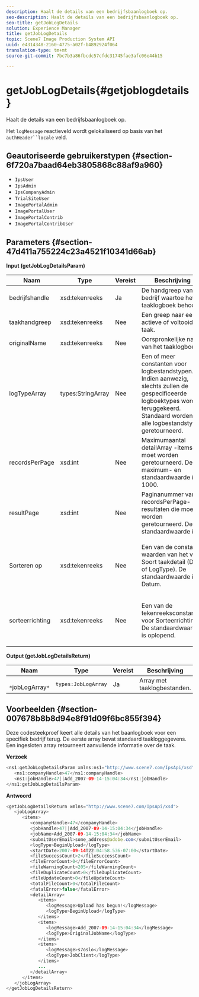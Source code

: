 ```yaml
---
description: Haalt de details van een bedrijfsbaanlogboek op.
seo-description: Haalt de details van een bedrijfsbaanlogboek op.
seo-title: getJobLogDetails
solution: Experience Manager
title: getJobLogDetails
topic: Scene7 Image Production System API
uuid: e4314348-2160-4775-a02f-b4892924f064
translation-type: tm+mt
source-git-commit: 7bc7b3a86fbcdc57cfdc31745fae3afc06e44b15

---
```



# getJobLogDetails{#getjoblogdetails}

Haalt de details van een bedrijfsbaanlogboek op.

Het `logMessage` reactieveld wordt gelokaliseerd op basis van het `authHeader``locale` veld.

## Geautoriseerde gebruikerstypen {#section-6f720a7baad64eb3805868c88af9a960}

* `IpsUser`
* `IpsAdmin`
* `IpsCompanyAdmin`
* `TrialSiteUser`
* `ImagePortalAdmin`
* `ImagePortalUser`
* `ImagePortalContrib`
* `ImagePortalContribUser`

## Parameters {#section-47d411a755224c23a4521f10341d66ab}

**Input (getJobLogDetailsParam)**

<table id="table_A77122D73F684B3F8F5AFA1C11C189ED"> 
 <thead> 
  <tr> 
   <th colname="col1" class="entry"> Naam </th> 
   <th colname="col2" class="entry"> Type </th> 
   <th colname="col3" class="entry"> Vereist </th> 
   <th colname="col4" class="entry"> Beschrijving </th> 
  </tr> 
 </thead>
 <tbody> 
  <tr> 
   <td colname="col1"> <span class="codeph"> <span class="varname"> bedrijfshandle</span></span> </td> 
   <td colname="col2"> <span class="codeph"> xsd:tekenreeks</span> </td> 
   <td colname="col3"> Ja </td> 
   <td colname="col4"> De handgreep van het bedrijf waartoe het taaklogboek behoort. </td> 
  </tr> 
  <tr> 
   <td colname="col1"> <span class="codeph"> <span class="varname"> taakhandgreep</span></span> </td> 
   <td colname="col2"> <span class="codeph"> xsd:tekenreeks</span> </td> 
   <td colname="col3"> Nee </td> 
   <td colname="col4"> Een greep naar een actieve of voltooide taak. </td> 
  </tr> 
  <tr> 
   <td colname="col1"> <span class="codeph"> <span class="varname"> originalName</span></span> </td> 
   <td colname="col2"> <span class="codeph"> xsd:tekenreeks</span> </td> 
   <td colname="col3"> Nee </td> 
   <td colname="col4"> Oorspronkelijke naam van het taaklogboek. </td> 
  </tr> 
  <tr> 
   <td colname="col1"> <span class="codeph"> <span class="varname"> logTypeArray</span></span> </td> 
   <td colname="col2"> <span class="codeph"> types:StringArray</span> </td> 
   <td colname="col3"> Nee </td> 
   <td colname="col4"> Een of meer constanten voor logbestandstypen. Indien aanwezig, slechts zullen de gespecificeerde logboektypes worden teruggekeerd. Standaard worden alle logbestandstypen geretourneerd. </td> 
  </tr> 
  <tr> 
   <td colname="col1"> <span class="codeph"> <span class="varname"> recordsPerPage</span></span> </td> 
   <td colname="col2"> <span class="codeph"> xsd:int</span> </td> 
   <td colname="col3"> Nee </td> 
   <td colname="col4">Maximumaantal <span class="codeph"> detailArray</span> -items dat moet worden geretourneerd. De maximum- en standaardwaarde is 1000. </td> 
  </tr> 
  <tr> 
   <td colname="col1"> <span class="codeph"> <span class="varname"> resultPage</span></span> </td> 
   <td colname="col2"> <span class="codeph"> xsd:int</span> </td> 
   <td colname="col3"> Nee </td> 
   <td colname="col4">Paginanummer van <span class="codeph"> recordsPerPage</span>-resultaten die moeten worden geretourneerd. De standaardwaarde is 1. </td> 
  </tr> 
  <tr> 
   <td colname="col1"> <span class="codeph"> <span class="varname"> Sorteren op</span></span> </td> 
   <td colname="col2"> <span class="codeph"> xsd:tekenreeks</span> </td> 
   <td colname="col3"> Nee </td> 
   <td colname="col4"> <p>Een van de constante waarden van het veld Soort taakdetail (Date of LogType). De standaardwaarde is Datum. </p> </td> 
  </tr> 
  <tr> 
   <td colname="col1"> <span class="codeph"> <span class="varname"> sorteerrichting</span></span> </td> 
   <td colname="col2"> <span class="codeph"> xsd:tekenreeks</span> </td> 
   <td colname="col3"> Nee </td> 
   <td colname="col4"> <p>Een van de tekenreeksconstanten voor Sorteerrichting. De standaardwaarde is oplopend. </p> </td> 
  </tr> 
 </tbody> 
</table>

**Output (getJobLogDetailsReturn)**

| Naam | Type | Vereist | Beschrijving |
|---|---|---|---|
| ` *`jobLogArray`*` | `types:JobLogArray` | Ja | Array met taaklogbestanden. |

## Voorbeelden {#section-007678b8b8d94e8f91d09f6bc855f394}

Deze codesteekproef keert alle details van het baanlogboek voor een specifiek bedrijf terug. De eerste array bevat standaard taakloggegevens. Een ingesloten array retourneert aanvullende informatie over de taak.

**Verzoek**

```java
<ns1:getJobLogDetailsParam xmlns:ns1="http://www.scene7.com/IpsApi/xsd">
   <ns1:companyHandle>47</ns1:companyHandle>
   <ns1:jobHandle>47||Add_2007-09-14-15:04:34</ns1:jobHandle>
</ns1:getJobLogDetailsParam>
```

**Antwoord**

```java
<getJobLogDetailsReturn xmlns="http://www.scene7.com/IpsApi/xsd">
   <jobLogArray>
      <items>
         <companyHandle>47</companyHandle>
         <jobHandle>47||Add_2007-09-14-15:04:34</jobHandle>
         <jobName>Add_2007-09-14-15:04:34</jobName>
         <submitUserEmail>some_address@adobe.com</submitUserEmail>
         <logType>BeginUpload</logType>
         <startDate>2007-09-14T22:04:58.536-07:00</startDate>
         <fileSuccessCount>2</fileSuccessCount>
         <fileErrorCount>0</fileErrorCount>
         <fileWarningCount>205</fileWarningCount>
         <fileDuplicateCount>0</fileDuplicateCount>
         <fileUpdateCount>0</fileUpdateCount>
         <totalFileCount>0</totalFileCount>
         <fatalError>false</fatalError>
         <detailArray>
            <items>
               <logMessage>Upload has begun!</logMessage>
               <logType>BeginUpload</logType>
            </items>
            <items>
               <logMessage>Add_2007-09-14-15:04:34</logMessage>
               <logType>OriginalJobName</logType>
            </items>
            <items>
               <logMessage>s7oslo</logMessage>
               <logType>JobClient</logType>
            </items>
            ...
         </detailArray>
      </items>
   </jobLogArray>
</getJobLogDetailsReturn>
```

